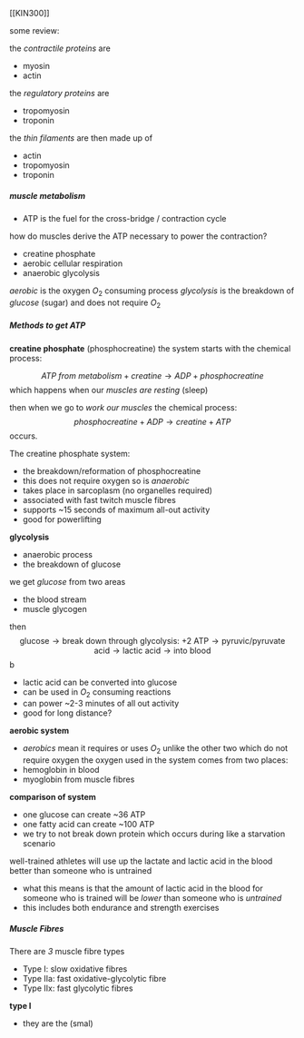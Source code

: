 [[KIN300]]

some review:

the *contractile proteins* are
- myosin
- actin

the *regulatory proteins* are
- tropomyosin
- troponin

the *thin filaments* are then made up of
- actin
- tropomyosin
- troponin
##### muscle metabolism
- ATP is the fuel for the cross-bridge / contraction cycle

how do muscles derive the ATP necessary to power the contraction?
- creatine phosphate
- aerobic cellular respiration
- anaerobic glycolysis

*aerobic* is the oxygen $O_{2}$ consuming process
*glycolysis* is the breakdown of *glucose* (sugar) and does not require $O_{2}$

##### Methods to get ATP
**creatine phosphate** (phosphocreatine)
the system starts with the chemical process:

$$
ATP\ from \ metabolism+creatine \to ADP +phosphocreatine
$$
which happens when our *muscles are resting* (sleep)

then when we go to *work our muscles* the chemical process:
$$
phosphocreatine + ADP \longrightarrow creatine +ATP
$$
occurs.

The creatine phosphate system:
- the breakdown/reformation of phosphocreatine
- this does not require oxygen so is *anaerobic* 
- takes place in sarcoplasm (no organelles required)
- associated with fast twitch muscle fibres
- supports ~15 seconds of maximum all-out activity
- good for powerlifting

**glycolysis**
- anaerobic process
- the breakdown of glucose

we get *glucose* from two areas
- the blood stream
- muscle glycogen

then
$$
\text{glucose} \to \text{break down through glycolysis: +2 ATP} \to \text{pyruvic/pyruvate acid} \to \text{lactic acid} \to \text{into blood}
$$
b 
- lactic acid can be converted into glucose 
- can be used in $O_{2}$ consuming reactions
- can power ~2-3 minutes of all out activity
- good for long distance?


**aerobic system**
- *aerobics* mean it requires or uses $O_{2}$ unlike the other two which do not require oxygen
the oxygen used in the system comes from two places:
- hemoglobin in blood
- myoglobin from muscle fibres

**comparison of system**
- one glucose can create ~$36$ ATP
- one fatty acid can create ~$100$ ATP
- we try to not break down protein which occurs during like a starvation scenario

well-trained athletes will use up the lactate and lactic acid in the blood better than someone who is untrained
- what this means is that the amount of lactic acid in the blood for someone who is trained will be *lower* than someone who is *untrained*
- this includes both endurance and strength exercises

##### Muscle Fibres
There are *3* muscle fibre types
- Type I: slow oxidative fibres
- Type IIa: fast oxidative-glycolytic fibre
- Type IIx: fast glycolytic fibres


**type I**
- they are the (smal)